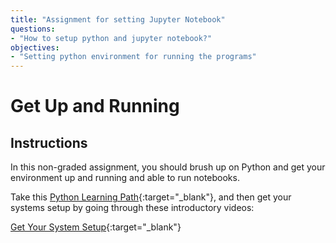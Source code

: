 ```yaml
---
title: "Assignment for setting Jupyter Notebook"
questions:
- "How to setup python and jupyter notebook?"
objectives:
- "Setting python environment for running the programs"
---
```


# Get Up and Running

## Instructions

In this non-graded assignment, you should brush up on Python and get your environment up and running and able to run notebooks.

Take this [Python Learning Path](https://docs.microsoft.com/learn/paths/python-language/?WT.mc_id=academic-77952-leestott){:target="_blank"}, and then get your systems setup by going through these introductory videos:

[Get Your System Setup](https://www.youtube.com/playlist?list=PLlrxD0HtieHhS8VzuMCfQD4uJ9yne1mE6){:target="_blank"}